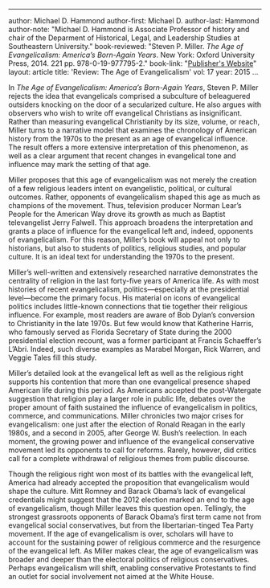 ---
author: Michael D. Hammond
author-first: Michael D.
author-last: Hammond
author-note: "Michael D. Hammond is Associate Professor of history and chair of the Deparment of Historical, Legal, and Leadership Studies at Southeastern University."
book-reviewed: "Steven P. Miller. <em>The Age of Evangelicalism: America’s Born-Again Years</em>. New York: Oxford University Press, 2014. 221 pp. 978-0-19-977795-2."
book-link: "<a href='https://global.oup.com/academic/product/the-age-of-evangelicalism-9780199777952?cc=us&lang=en&'>Publisher's Website</a>"
 layout: article
 title: 'Review: The Age of Evangelicalism'
 vol: 17
 year: 2015
 ...

In *The Age of Evangelicalism: America’s Born-Again Years*, Steven P. Miller rejects the idea that evangelicals comprised a subculture of beleaguered outsiders knocking on the door of a secularized culture. He also argues with observers who wish to write off evangelical Christians as insignificant. Rather than measuring evangelical Christianity by its size, volume, or reach, Miller turns to a narrative model that examines the chronology of American history from the 1970s to the present as an age of evangelical influence. The result offers a more extensive interpretation of this phenomenon, as well as a clear argument that recent changes in evangelical tone and influence may mark the setting of that age. 

Miller proposes that this age of evangelicalism was not merely the creation of a few religious leaders intent on evangelistic, political, or cultural outcomes. Rather, opponents of evangelicalism shaped this age as much as champions of the movement. Thus, television producer Norman Lear’s People for the American Way drove its growth as much as Baptist televangelist Jerry Falwell. This approach broadens the interpretation and grants a place of influence for the evangelical left and, indeed, opponents of evangelicalism. For this reason, Miller’s book will appeal not only to historians, but also to students of politics, religious studies, and popular culture. It is an ideal text for understanding the 1970s to the present. 

Miller’s well-written and extensively researched narrative demonstrates the centrality of religion in the last forty-five years of America life.  As with most histories of recent evangelicalism, politics—especially at the presidential level—become the primary focus. His material on icons of evangelical politics includes little-known connections that tie together their religious influence. For example, most readers are aware of Bob Dylan’s conversion to Christianity in the late 1970s. But few would know that Katherine Harris, who famously served as Florida Secretary of State during the 2000 presidential election recount, was a former participant at Francis Schaeffer’s L’Abri. Indeed, such diverse examples as Marabel Morgan, Rick Warren, and Veggie Tales fill this study. 

Miller’s detailed look at the evangelical left as well as the religious right supports his contention that more than one evangelical presence shaped American life during this period. As Americans accepted the post-Watergate suggestion that religion play a larger role in public life, debates over the proper amount of faith sustained the influence of evangelicalism in politics, commerce, and communications. Miller chronicles two major crises for evangelicalism: one just after the election of Ronald Reagan in the early 1980s, and a second in 2005, after George W. Bush’s reelection. In each moment, the growing power and influence of the evangelical conservative movement led its opponents to call for reforms. Rarely, however, did critics call for a complete withdrawal of religious themes from public discourse. 

Though the religious right won most of its battles with the evangelical left, America had already accepted the proposition that evangelicalism would shape the culture. Mitt Romney and Barack Obama’s lack of evangelical credentials might suggest that the 2012 election marked an end to the age of evangelicalism, though Miller leaves this question open. Tellingly, the strongest grassroots opponents of Barack Obama’s first term came not from evangelical social conservatives, but from the libertarian-tinged Tea Party movement. If the age of evangelicalism is over, scholars will have to account for the sustaining power of religious commerce and the resurgence of the evangelical left. As Miller makes clear, the age of evangelicalism was broader and deeper than the electoral politics of religious conservatives. Perhaps evangelicalism will shift, enabling conservative Protestants to find an outlet for social involvement not aimed at the White House. 

